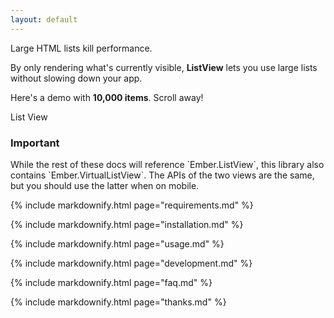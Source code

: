 ```yaml
---
layout: default
---
```


<p class='lead'>Large HTML lists kill performance.</p>

By only rendering what's currently visible, **ListView** lets you use large lists without slowing down your app.

<div class="Main-demo">
  <p>Here's a demo with <strong>10,000 items</strong>. Scroll away!</p>
  
  <div class='panel panel-default clearfix Main-demo__wrapper'>
    <div class="panel-heading">List View</div>
    <div class="Main-demo__demo mobile-demo visible-xs-block visible-sm-block"></div>
    <div class="Main-demo__demo visible-md-block visible-lg-block"></div>
  </div>
</div>

<h3 class='callout'>Important</h3>
While the rest of these docs will reference `Ember.ListView`, this library also contains `Ember.VirtualListView`.
The APIs of the two views are the same, but you should use the latter when on mobile.

{% include markdownify.html page="requirements.md" %}

{% include markdownify.html page="installation.md" %}

{% include markdownify.html page="usage.md" %}

{% include markdownify.html page="development.md" %}

{% include markdownify.html page="faq.md" %}

{% include markdownify.html page="thanks.md" %}
